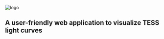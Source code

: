 ![logo](https://user-images.githubusercontent.com/15573863/184281897-1da048fb-4627-4c02-b25f-3ad6c2841df1.png)

## A user-friendly web application to visualize TESS light curves
